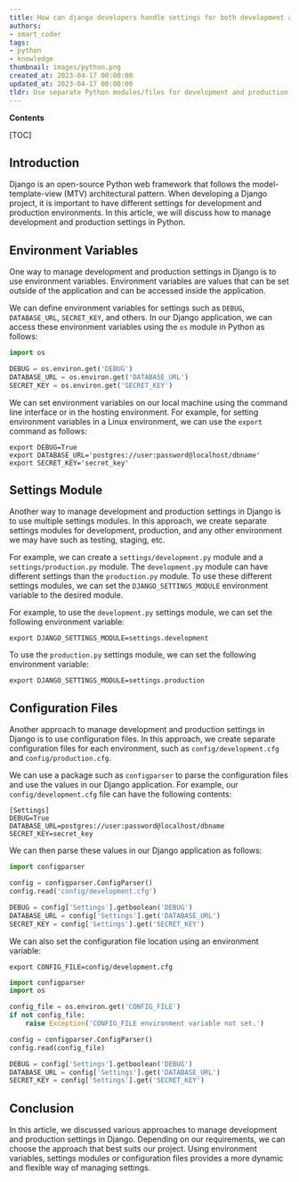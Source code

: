 ```yaml
---
title: How can django developers handle settings for both development and production environments?
authors:
- smart_coder
tags:
- python
- knowledge
thumbnail: images/python.png
created_at: 2023-04-17 00:00:00
updated_at: 2023-04-17 00:00:00
tldr: Use separate Python modules/files for development and production settings, and import the appropriate module based on the environment variable or command-line argument.
---
```


**Contents**

[TOC]

## Introduction
Django is an open-source Python web framework that follows the model-template-view (MTV) architectural pattern. When developing a Django project, it is important to have different settings for development and production environments. In this article, we will discuss how to manage development and production settings in Python.

## Environment Variables

One way to manage development and production settings in Django is to use environment variables. Environment variables are values that can be set outside of the application and can be accessed inside the application. 

We can define environment variables for settings such as `DEBUG`, `DATABASE_URL`, `SECRET_KEY`, and others. In our Django application, we can access these environment variables using the `os` module in Python as follows:

```python
import os

DEBUG = os.environ.get('DEBUG')
DATABASE_URL = os.environ.get('DATABASE_URL')
SECRET_KEY = os.environ.get('SECRET_KEY')
```

We can set environment variables on our local machine using the command line interface or in the hosting environment. For example, for setting environment variables in a Linux environment, we can use the `export` command as follows:

```shell
export DEBUG=True
export DATABASE_URL='postgres://user:password@localhost/dbname'
export SECRET_KEY='secret_key'
```

## Settings Module

Another way to manage development and production settings in Django is to use multiple settings modules. In this approach, we create separate settings modules for development, production, and any other environment we may have such as testing, staging, etc.

For example, we can create a `settings/development.py` module and a `settings/production.py` module. The `development.py` module can have different settings than the `production.py` module. To use these different settings modules, we can set the `DJANGO_SETTINGS_MODULE` environment variable to the desired module. 

For example, to use the `development.py` settings module, we can set the following environment variable:

```shell
export DJANGO_SETTINGS_MODULE=settings.development
```

To use the `production.py` settings module, we can set the following environment variable:

```shell
export DJANGO_SETTINGS_MODULE=settings.production
```

## Configuration Files

Another approach to manage development and production settings in Django is to use configuration files. In this approach, we create separate configuration files for each environment, such as `config/development.cfg` and `config/production.cfg`. 

We can use a package such as `configparser` to parse the configuration files and use the values in our Django application. For example, our `config/development.cfg` file can have the following contents:

```config
[Settings]
DEBUG=True
DATABASE_URL=postgres://user:password@localhost/dbname
SECRET_KEY=secret_key
```

We can then parse these values in our Django application as follows:

```python
import configparser

config = configparser.ConfigParser()
config.read('config/development.cfg')

DEBUG = config['Settings'].getboolean('DEBUG')
DATABASE_URL = config['Settings'].get('DATABASE_URL')
SECRET_KEY = config['Settings'].get('SECRET_KEY')
```

We can also set the configuration file location using an environment variable:

```shell
export CONFIG_FILE=config/development.cfg
```

```python
import configparser
import os

config_file = os.environ.get('CONFIG_FILE')
if not config_file:
    raise Exception('CONFIG_FILE environment variable not set.')

config = configparser.ConfigParser()
config.read(config_file)

DEBUG = config['Settings'].getboolean('DEBUG')
DATABASE_URL = config['Settings'].get('DATABASE_URL')
SECRET_KEY = config['Settings'].get('SECRET_KEY')
```

## Conclusion

In this article, we discussed various approaches to manage development and production settings in Django. Depending on our requirements, we can choose the approach that best suits our project. Using environment variables, settings modules or configuration files provides a more dynamic and flexible way of managing settings.
